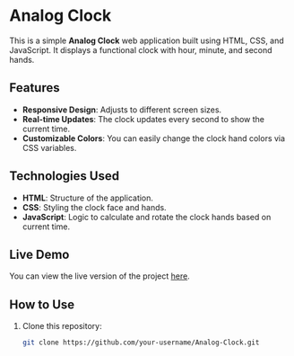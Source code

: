 # Analog Clock

This is a simple **Analog Clock** web application built using HTML, CSS, and JavaScript. It displays a functional clock with hour, minute, and second hands.

## Features
- **Responsive Design**: Adjusts to different screen sizes.
- **Real-time Updates**: The clock updates every second to show the current time.
- **Customizable Colors**: You can easily change the clock hand colors via CSS variables.

## Technologies Used
- **HTML**: Structure of the application.
- **CSS**: Styling the clock face and hands.
- **JavaScript**: Logic to calculate and rotate the clock hands based on current time.

## Live Demo
You can view the live version of the project [here](https://analog-clock-rose-two.vercel.app/).

## How to Use
1. Clone this repository:
   ```bash
   git clone https://github.com/your-username/Analog-Clock.git
